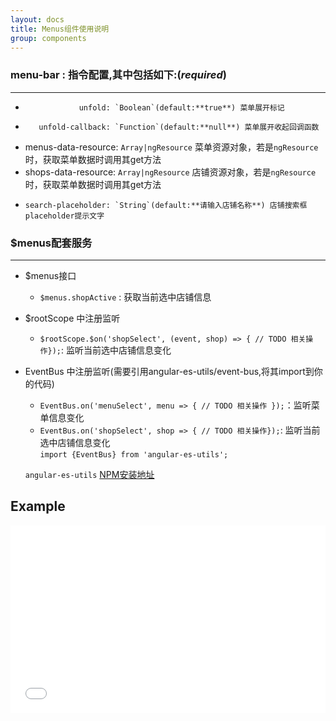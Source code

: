```yaml
---
layout: docs
title: Menus组件使用说明
group: components
---
```



### menu-bar : 指令配置,其中包括如下:(*required*)
---

*                 unfold: `Boolean`(default:**true**) 菜单展开标记
*        unfold-callback: `Function`(default:**null**) 菜单展开收起回调函数
*    menus-data-resource: `Array|ngResource` 菜单资源对象，若是`ngResource`时，获取菜单数据时调用其get方法
*    shops-data-resource: `Array|ngResource` 店铺资源对象，若是`ngResource`时，获取菜单数据时调用其get方法
*     search-placeholder: `String`(default:**请输入店铺名称**) 店铺搜索框placeholder提示文字

### $menus配套服务
---

* $menus接口
	* `$menus.shopActive` : 获取当前选中店铺信息
* $rootScope 中注册监听
	* `$rootScope.$on('shopSelect', (event, shop) => { // TODO 相关操作});`: 监听当前选中店铺信息变化
	
* EventBus 中注册监听(需要引用angular-es-utils/event-bus,将其import到你的代码)
	* `EventBus.on('menuSelect', menu => { // TODO 相关操作 });`：监听菜单信息变化
	* `EventBus.on('shopSelect', shop => { // TODO 相关操作});`: 监听当前选中店铺信息变化  
	`import {EventBus} from 'angular-es-utils';`
	
	`angular-es-utils` [NPM安装地址](https://www.npmjs.com/package/angular-es-utils)

## Example

<iframe width="100%" height="300" src="//jsfiddle.net/maxmu/hhf5y6ob/embedded/" allowfullscreen="allowfullscreen" frameborder="0"></iframe>



	
